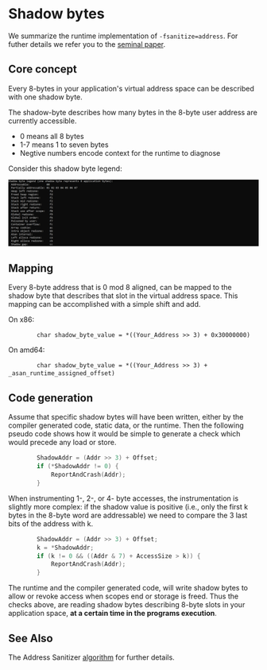 # Shadow bytes

We summarize the runtime implementation of `-fsanitize=address`. For futher details we refer you to the [seminal paper](
https://www.usenix.org/system/files/conference/atc12/atc12-final39.pdf).

## Core concept

Every 8-bytes in your application's virtual address space can be described with one shadow byte.

The shadow-byte describes how many bytes in the 8-byte user address are currently accessible.

 - 0  means all 8 bytes
 - 1-7 means 1 to seven bytes
 - Negtive numbers encode context for the runtime to diagnose
 
Consider this shadow byte legend:

![shadow-legend](.\MEDIA\ASan-ShadowByte-Legend.PNG)


## Mapping

Every 8-byte address that is 0 mod 8 aligned, can be mapped to the shadow byte that describes that slot in the virtual address space.  This mapping can be accomplished with a simple shift and add.

On x86:

            char shadow_byte_value = *((Your_Address >> 3) + 0x30000000)

On amd64:

            char shadow_byte_value = *((Your_Address >> 3) + _asan_runtime_assigned_offset)


## Code generation 

Assume that specific shadow bytes will have been written, either by the compiler generated code, static data, or the runtime.  Then the following pseudo code shows how it would be simple to generate a check which would precede any load or store.

```cpp
        ShadowAddr = (Addr >> 3) + Offset;
        if (*ShadowAddr != 0) {
            ReportAndCrash(Addr);
        }
```
When instrumenting 1-, 2-, or 4- byte accesses, the instrumentation is slightly more complex: if the shadow value is positive (i.e., only the first k bytes in the 8-byte word are addressable) we need to compare the 3 last bits of the address with k.

```cpp
        ShadowAddr = (Addr >> 3) + Offset;
        k = *ShadowAddr;
        if (k != 0 && ((Addr & 7) + AccessSize > k)) {
            ReportAndCrash(Addr);
        }
```

The runtime and the compiler generated code, will write shadow bytes to allow or revoke access when scopes end or storage is freed. Thus the checks above, are reading shadow bytes describing 8-byte slots in your application space, **at a certain time in the programs execution**.

## See Also

The Address Sanitizer [algorithm](https://github.com/google/sanitizers/wiki/AddressSanitizerAlgorithm) for further details.


